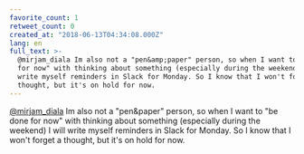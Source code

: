 ```yaml
---
favorite_count: 1
retweet_count: 0
created_at: "2018-06-13T04:34:08.000Z"
lang: en
full_text: >-
  @mirjam_diala Im also not a "pen&amp;paper" person, so when I want to "be done
  for now" with thinking about something (especially during the weekend) I will
  write myself reminders in Slack for Monday. So I know that I won't forget a
  thought, but it's on hold for now.
---
```


[@mirjam_diala](https://twitter.com/mirjam_diala) Im also not a "pen&amp;paper"
person, so when I want to "be done for now" with thinking about something
(especially during the weekend) I will write myself reminders in Slack for
Monday. So I know that I won't forget a thought, but it's on hold for now.
